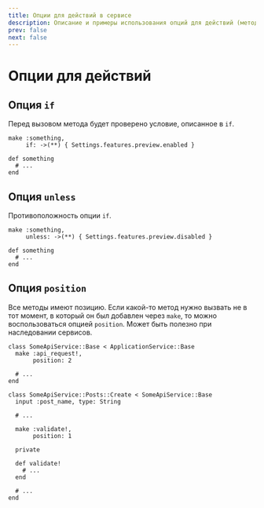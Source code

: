 ```yaml
---
title: Опции для действий в сервисе
description: Описание и примеры использования опций для действий (методов) в сервисе
prev: false
next: false
---
```


# Опции для действий

## Опция `if`

Перед вызовом метода будет проверено условие, описанное в `if`.

```ruby{2}
make :something,
     if: ->(**) { Settings.features.preview.enabled }

def something
  # ...
end
```

## Опция `unless`

Противоположность опции `if`.

```ruby{2}
make :something,
     unless: ->(**) { Settings.features.preview.disabled }

def something
  # ...
end
```

## Опция `position`

Все методы имеют позицию.
Если какой-то метод нужно вызвать не в тот момент, в который он был добавлен через `make`, то можно воспользоваться опцией `position`.
Может быть полезно при наследовании сервисов.

```ruby{3,14}
class SomeApiService::Base < ApplicationService::Base
  make :api_request!,
       position: 2

  # ...
end

class SomeApiService::Posts::Create < SomeApiService::Base
  input :post_name, type: String

  # ...
  
  make :validate!,
       position: 1

  private

  def validate!
    # ...
  end

  # ...
end
```
